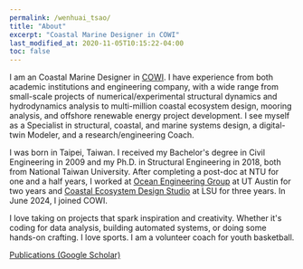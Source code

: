 ```yaml
---
permalink: /wenhuai_tsao/
title: "About"
excerpt: "Coastal Marine Designer in COWI"
last_modified_at: 2020-11-05T10:15:22-04:00
toc: false
---
```


I am an Coastal Marine Designer in [COWI](https://www.cowi.com/focus/north-america/). I have experience from both academic institutions and engineering company, with a wide range from small-scale projects of numerical/experimental structural dynamics and hydrodynamics analysis to multi-million coastal ecosystem design, mooring analysis, and offshore renewable energy project development. I see myself as a Specialist in structural, coastal, and marine systems design, a digital-twin Modeler, and a research/engineering Coach.

I was born in Taipei, Taiwan. I received my Bachelor's degree in Civil Engineering in 2009 and my Ph.D. in Structural Engineering in 2018, both from National Taiwan University. After completing a post-doc at NTU for one and a half years, I worked at [Ocean Engineering Group](https://www.caee.utexas.edu/research/research-areas/ocean-engineering) at UT Austin for two years and [Coastal Ecosystem Design Studio](https://www.lsu.edu/ceds/index.php) at LSU for three years. In June 2024, I joined COWI.

I love taking on projects that spark inspiration and creativity. Whether it's coding for data analysis, building automated systems, or doing some hands-on crafting. I love sports. I am a volunteer coach for youth basketball.

[Publications (Google Scholar)](https://scholar.google.com/citations?user=MAYvRagAAAAJ&hl=en)
 
